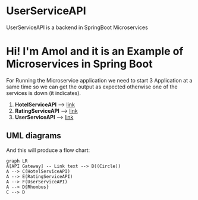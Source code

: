 # UserServiceAPI
UserServiceAPI is a backend in SpringBoot Microservices

# Hi! I'm Amol and it is an Example of Microservices in Spring Boot 

For Running the Microservice application we need to start 3 Application at a same time so we can get the output as expected otherwise one of the services is down (it indicates).

1. **HotelServiceAPI** -->  [link](https://github.com/amolgadge663/HotelServiceAPI)
2.  **RatingServiceAPI** --> [link](https://github.com/amolgadge663/RatingServiceAPI)
3.  **UserServiceAPI** --> [link](https://github.com/amolgadge663/UserServiceAPI)


## UML diagrams

And this will produce a flow chart:

```mermaid
graph LR
A[API Gateway] -- Link text --> B((Circle))
A --> C(HotelServiceAPI) 
A --> E(RatingServiceAPI) 
A --> F(UserServiceAPI) 
A --> D{Rhombus}
C --> D
```
